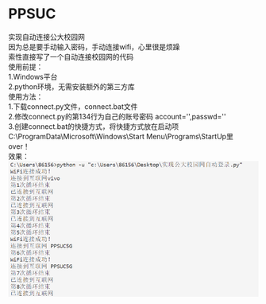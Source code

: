 # PPSUC
实现自动连接公大校园网  
因为总是要手动输入密码，手动连接wifi，心里很是烦躁  
索性直接写了一个自动连接校园网的代码  
使用前提：  
1.Windows平台  
2.python环境，无需安装额外的第三方库  
使用方法：  
1.下载connect.py文件，connect.bat文件  
2.修改connect.py的第134行为自己的账号密码 account='',passwd=''  
3.创建connect.bat的快捷方式，将快捷方式放在启动项C:\ProgramData\Microsoft\Windows\Start Menu\Programs\StartUp里  
over！  
效果：  
![效果图](https://github.com/123yonghu/PPSUC/blob/main/%E6%95%88%E6%9E%9C%E5%9B%BE.png)
